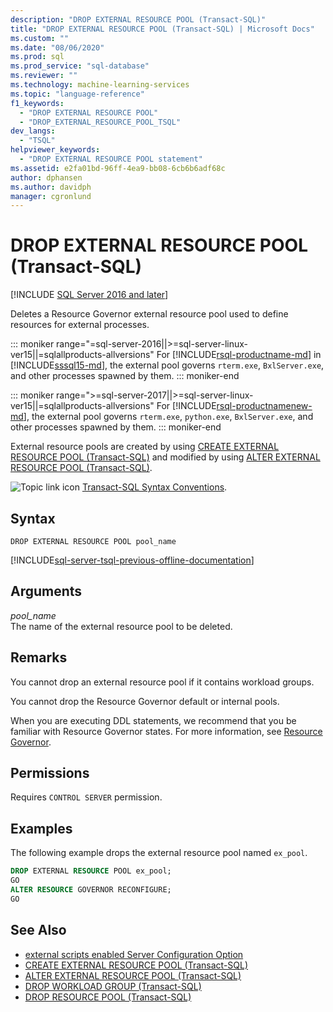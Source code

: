 ```yaml
---
description: "DROP EXTERNAL RESOURCE POOL (Transact-SQL)"
title: "DROP EXTERNAL RESOURCE POOL (Transact-SQL) | Microsoft Docs"
ms.custom: ""
ms.date: "08/06/2020"
ms.prod: sql
ms.prod_service: "sql-database"
ms.reviewer: ""
ms.technology: machine-learning-services
ms.topic: "language-reference"
f1_keywords: 
  - "DROP EXTERNAL RESOURCE POOL"
  - "DROP_EXTERNAL_RESOURCE_POOL_TSQL"
dev_langs: 
  - "TSQL"
helpviewer_keywords: 
  - "DROP EXTERNAL RESOURCE POOL statement"
ms.assetid: e2fa01bd-96ff-4ea9-bb08-6cb6b6adf68c
author: dphansen
ms.author: davidph
manager: cgronlund
---
```

# DROP EXTERNAL RESOURCE POOL (Transact-SQL)
[!INCLUDE [SQL Server 2016 and later](../../includes/applies-to-version/sqlserver2016.md)]

Deletes a Resource Governor external resource pool used to define resources for external processes. 

::: moniker range="=sql-server-2016||>=sql-server-linux-ver15||=sqlallproducts-allversions"
For [!INCLUDE[rsql-productname-md](../../includes/rsql-productname-md.md)] in [!INCLUDE[sssql15-md](../../includes/sssql15-md.md)], the external pool governs `rterm.exe`, `BxlServer.exe`, and other processes spawned by them.
::: moniker-end

::: moniker range=">=sql-server-2017||>=sql-server-linux-ver15||=sqlallproducts-allversions"
For [!INCLUDE[rsql-productnamenew-md](../../includes/rsql-productnamenew-md.md)], the external pool governs `rterm.exe`, `python.exe`, `BxlServer.exe`, and other processes spawned by them.
::: moniker-end

External resource pools are created by using [CREATE EXTERNAL RESOURCE POOL &#40;Transact-SQL&#41;](../../t-sql/statements/create-external-resource-pool-transact-sql.md) and modified by using [ALTER EXTERNAL RESOURCE POOL &#40;Transact-SQL&#41;](../../t-sql/statements/alter-external-resource-pool-transact-sql.md).  
  
![Topic link icon](../../database-engine/configure-windows/media/topic-link.gif "Topic link icon") [Transact-SQL Syntax Conventions](../../t-sql/language-elements/transact-sql-syntax-conventions-transact-sql.md).  
  
## Syntax  
  
```
DROP EXTERNAL RESOURCE POOL pool_name  
```  
  
[!INCLUDE[sql-server-tsql-previous-offline-documentation](../../includes/sql-server-tsql-previous-offline-documentation.md)]

## Arguments

*pool_name*  
The name of the external resource pool to be deleted.  
  
## Remarks

You cannot drop an external resource pool if it contains workload groups.  

You cannot drop the Resource Governor default or internal pools.  

When you are executing DDL statements, we recommend that you be familiar with Resource Governor states. For more information, see [Resource Governor](../../relational-databases/resource-governor/resource-governor.md).  

## Permissions

Requires `CONTROL SERVER` permission.  

## Examples

The following example drops the external resource pool named `ex_pool`.  

```sql
DROP EXTERNAL RESOURCE POOL ex_pool;  
GO  
ALTER RESOURCE GOVERNOR RECONFIGURE;  
GO  
```  

## See Also

+ [external scripts enabled Server Configuration Option](../../database-engine/configure-windows/external-scripts-enabled-server-configuration-option.md)
+ [CREATE EXTERNAL RESOURCE POOL &#40;Transact-SQL&#41;](../../t-sql/statements/create-external-resource-pool-transact-sql.md)
+ [ALTER EXTERNAL RESOURCE POOL &#40;Transact-SQL&#41;](../../t-sql/statements/alter-external-resource-pool-transact-sql.md)
+ [DROP WORKLOAD GROUP &#40;Transact-SQL&#41;](../../t-sql/statements/drop-workload-group-transact-sql.md)
+ [DROP RESOURCE POOL &#40;Transact-SQL&#41;](../../t-sql/statements/drop-resource-pool-transact-sql.md)
